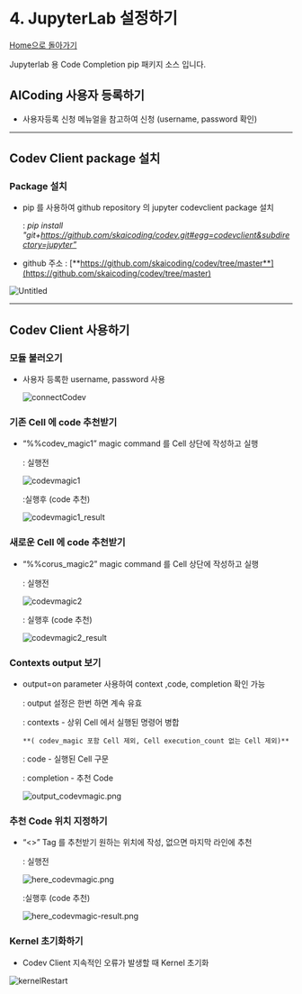 # 4. JupyterLab 설정하기

[Home으로 돌아가기](https://www.notion.so/SKCC-AICoding-2-Next-Rel-388568bc0af54e3da02ac02c8f088573?pvs=21)

Jupyterlab 용 Code Completion  pip 패키지 소스 입니다.  

## AICoding 사용자 등록하기

- 사용자등록 신청 메뉴얼을 참고하여 신청 (username, password 확인)

---

## Codev Client package 설치

### Package **설치**

- pip 를 사용하여 github repository 의 jupyter codevclient package 설치
    
    : *pip install "git+https://github.com/skaicoding/codev.git#egg=codevclient&subdirectory=jupyter”*
    
- github 주소 : [**https://github.com/skaicoding/codev/tree/master**](https://github.com/skaicoding/codev/tree/master)

![Untitled](manual/images/github_list.png)

---

## Codev Client 사용하기

### **모듈 불러오기**

- 사용자 등록한 username, password 사용
    
    ![connectCodev](manual/images/connectCodev.png)
    

### **기존 Cell 에 code 추천받기**

- “%%codev_magic1” magic command 를 Cell 상단에 작성하고 실행
    
    : 실행전
    
    ![codevmagic1](manual/images/codevmagic1.png)
    
    :실행후 (code 추천)
    
    ![codevmagic1_result](manual/images/codevmagic1_result.png)
    

### **새로운 Cell 에  code 추천받기**

- “%%corus_magic2” magic command 를 Cell 상단에 작성하고 실행
    
    : 실행전
    
    ![codevmagic2](manual/images/codevmagic2.png)
    
    : 실행후 (code 추천)
    
    ![codevmagic2_result](manual/images/codevmagic2_result.png)
    

### **Contexts output 보기**

- output=on parameter 사용하여 context ,code, completion 확인 가능
    
    : output 설정은 한번 하면 계속 유효
    
    : contexts - 상위 Cell 에서 실행된 명령어 병합
    
      **( codev_magic 포함 Cell 제외, Cell execution_count 없는 Cell 제외)**
    
    : code - 실행된 Cell 구문
    
    : completion - 추천 Code
    
    ![output_codevmagic.png](manual/images/output_codevmagic.png)
    

### 추천 Code 위치 지정하기

- “<<HERE>>” Tag 를 추천받기 원하는 위치에 작성, 없으면 마지막 라인에 추천
    
    : 실행전
    
    ![here_codevmagic.png](manual/images/here_codevmagic.png)
    
    :실행후 (code 추천)
    
    ![here_codevmagic-result.png](manual/images/here_codevmagic_result.png)
    

### Kernel 초기화하기

- Codev Client 지속적인 오류가 발생할 때 Kernel 초기화

![kernelRestart](manual/images/kernelRestart.png)
